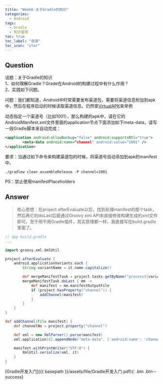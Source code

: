 ```yaml
---
title: "Week6-关于Gradle的知识"
categories:
  - Android
tags:
  - Gradle
  - 知识星球
toc: true
toc_label: "目录"
toc_icon: "star"
---
```


## Question
话题：关于Gradle的知识  
1、如何理解Gradle？Grade在Android的构建过程中有什么作用？  
2、实践如下问题。  

问题：我们都知道，Android中时常需要发布渠道包，需要将渠道信息附加到apk中，然后在程序启动的时候读取渠道信息。仍然拿[VirtualAPK](https://github.com/didi/VirtualAPK)来举例

动态指定一个渠道号（比如1001），那么构建的apk中，请在它的AndroidManifest.xml文件里面的application节点下面添加如下meta-data，请写一段Gradle脚本来自动完成：

```xml
<application android:allowBackup="false" android:supportsRtl="true">
        <meta-data android:name=“channel" android:value=“1001" />
</application>
```

要求：当通过如下命令来构建渠道包的时候，将渠道号自动添加到apk的manifest中。

```shell
./gradlew clean assembleRelease -P channel=1001
```

PS：禁止使用manifestPlaceholders

## Answer
> 核心思想：在project afterEvaluate以后，找到处理manifest的那个task，然后再它的doLast后面通过Groovy xml API来直接修改构建生成的xml文件即可，至于用不用Gradle插件，其实原理都一样，我直接写在build.gradle里面了。

```groovy
// app build.gradle
...

import groovy.xml.XmlUtil

project.afterEvaluate {
    android.applicationVariants.each {
        String variantName = it.name.capitalize()

        def mergeManifestTask = project.tasks.getByName("process${variantName}Manifest")
        mergeManifestTask.doLast { mm ->
            def manifest = mm.manifestOutputFile
            if (project.hasProperty("channel")) {
                addChannel(manifest)
            }
        }
    }
}

def addChannel(File manifest) {
    def channelNo = project.property("channel")

    def xml = new XmlParser().parse(manifest)
    xml.application[0].appendNode("meta-data", ['android:name': 'channel', 'android:value': channelNo])

    manifest.withPrintWriter("UTF-8") {
        XmlUtil.serialize(xml, it)
    }
}
```

[Gradle开发入门]({{ basepath }}/assets/file/Gradle开发入门.pdf){: .btn .btn--success}
